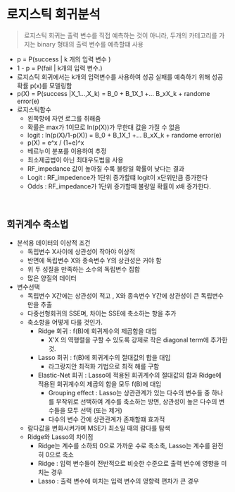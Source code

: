 # 로지스틱 회귀분석

> 로지스틱 회귀는 출력 변수를 직접 예측하는 것이 아니라, 두개의 카테고리를 가지는 binary 형태의 출력 변수를 예측할떄 사용

- p = P(success | k 개의 입력 변수 )
- 1 - p = P(fail | k개의 입력 변수.)
- 로지스틱 회귀에서는 k개의 입력변수를 사용하여 성공 실패를 예측하기 위해 성공확률 p(x)를 모델링함
- p(X) = P(success |X_1...,X_k) = B_0 + B_1X_1 +... B_xX_k + randome error(e)
- 로지스틱함수 
    - 왼쪽항에 자연 로그를 취해줌
    - 확률은 max가 1이므로 ln(p(X))가 무한대 값을 가질 수 없음
    - logit : ln(p(X)/1-p(X)) =  B_0 + B_1X_1 +... B_xX_k + randome error(e)
    - p(X) = e^x / (1+e)^x 
    - 베르누이 분포를 이용하여 추정
    - 최소제곱법이 아닌 최대우도법을 사용
    - RF_impedance 값이 높아질 수록 불량일 확률이 낮다는 결과 
    - Logit : RF_impedence가 1단위 증가할떄 logit이 x단위만큼 증가한다
    - Odds : RF_impedance가 1단위 증가할때 불량일 확률이 x배 증가한다.
    

<br>

## 회귀계수 축소법

- 분석용 데이터의 이상적 조건
    - 독립변수 X사이에 상관성이 작아야 이상적
    - 반면에 독립변수 X와 종속변수 Y의 상관성은 커야 함
    - 위 두 성질을 만족하는 소수의 독립변수 집합
    - 많은 양질의 데이터
- 변수선택 
    - 독립변수 X간에는 상관성이 적고 , X와 종속변수 Y간에 상관성이 큰 독립변수만을 추출
    - 다중선형회귀의 SSE며, 차이는 SSE에 축소하는 항을 추가 
    - 축소항을 어떻게 다룰 것인가.
        - Ridge 회귀 : f(B)에 회귀계수의 제곱합을 대입
            - X'X 의 역행렬을 구할 수 있도록 강제로 작은 diagonal term에 추가한것.
        - Lasso 회귀 : f(B)에 회귀계수의 절대값의 합을 대입
            - 라그랑지안 최적화 기법으로 최적 해를 구함 
        - Elastic-Net 회귀 : Lasso에 적용된 회귀계수의 절대값의 합과 Ridge에 적용된 회귀계수의 제곱의 합을 모두 f(B)에 대입
            - Grouping effect : Lasso는 상관관계가 있는 다수의 변수들 중 하나를 무작위로 선택하여 계수를 축소하는 방면, 상관성이 높은 다수의 변수들을 모두 선택 (또는 제거)
            - 다수의 변수 간에 상관관계가 존재할떄 효과적
    - 람다값을 변화시켜가며 MSE가 최소일 때의 람다를 탐색
    - Ridge와 Lasso의 차이점
        - Ridge는 계수를 소하되 0으로 가까운 수로 축소축, Lasso는 계수를 완전히 0으로 축소
        - Ridge : 입력 변수들이 전반적으로 비슷한 수준으로 출력 변수에 영향을 미치는 경우
        - Lasso : 출력 변수에 미치는 입력 변수의 영향력 편차가 큰 경우
